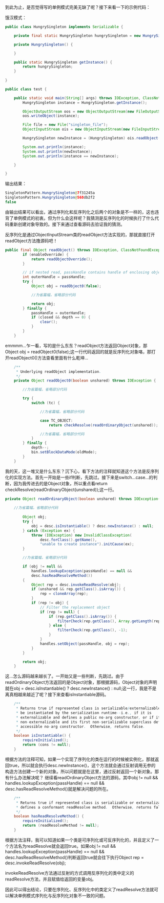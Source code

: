 到此为止，是否觉得写的单例模式完美无缺了呢？接下来看一下的示例代码：

饿汉模式：

```java
public class HungrySingleton implements Serializable {

    private final static HungrySingleton hungrySingleton = new HungrySingleton();

    private HungrySingleton() {

    }

    public static HungrySingleton getInstance() {
        return hungrySingleton;
    }
    
}

```
```java
public class test {

    public static void main(String[] args) throws IOException, ClassNotFoundException {
        HungrySingleton instance = HungrySingleton.getInstance();

        ObjectOutputStream oos = new ObjectOutputStream(new FileOutputStream("singleton_file"));
        oos.writeObject(instance);

        File file = new File("singleton_file");
        ObjectInputStream ois = new ObjectInputStream(new FileInputStream(file));

        HungrySingleton newInstance = (HungrySingleton) ois.readObject();

        System.out.println(instance);
        System.out.println(newInstance);
        System.out.println(instance == newInstance);

    }

}
```
输出结果：
```java
SingletonPattern.HungrySingleton@7f31245a
SingletonPattern.HungrySingleton@568db2f2
false
```
由输出结果可以看出，通过序列化和反序列化之后两个的对象是不一样的，这也违背了单例模式的初衷。但为什么会这样呢？我猜测是反序列化的时候执行了什么代码重新创建对象导致的。接下来通过查看源码去验证我的猜测。

反序列化是通过ObjectInputStream类的readObject方法实现的，那就直接打开readObject方法撸源码吧！
```java
public final Object readObject() throws IOException, ClassNotFoundException{
        if (enableOverride) {
            return readObjectOverride();
        }

        // if nested read, passHandle contains handle of enclosing object
        int outerHandle = passHandle;
        try {
            Object obj = readObject0(false);

            //为省篇幅，省略部分代码

            return obj;
        } finally {
            passHandle = outerHandle;
            if (closed && depth == 0) {
                clear();
            }
        }
    }
```
emmmm...乍一看，写的是什么东东？readObject方法返回Object对象，那Object obj = readObject0(false);这一行代码返回的就是反序列化对象咯，那打开readObject0()方法查看里面有什么乾坤...
```java
    /**
     * Underlying readObject implementation.
     */
    private Object readObject0(boolean unshared) throws IOException {

        //为省篇幅，省略部分代码

        try {
            switch (tc) {

                //为省篇幅，省略部分代码

                case TC_OBJECT:
                    return checkResolve(readOrdinaryObject(unshared));

                //为省篇幅，省略部分代码
            }
        } finally {
            depth--;
            bin.setBlockDataMode(oldMode);
        }
    }
```
我的天，这一堆又是什么东东？沉下心，看下方法的注释就知道这个方法是反序列化的实现方法。首先一开始是一些if判断，先跳过。接下来是switch...case...的判断，因为我传进去的是Object对象，所以重点看return checkResolve(readOrdinaryObject(unshared));这一行。
```java
private Object readOrdinaryObject(boolean unshared) throws IOException{
        
	//为省篇幅，省略部分代码
	
        Object obj;
        try {
            obj = desc.isInstantiable() ? desc.newInstance() : null;
        } catch (Exception ex) {
            throw (IOException) new InvalidClassException(
                desc.forClass().getName(),
                "unable to create instance").initCause(ex);
        }

        //为省篇幅，省略部分代码

        if (obj != null &&
            handles.lookupException(passHandle) == null &&
            desc.hasReadResolveMethod())
        {
            Object rep = desc.invokeReadResolve(obj);
            if (unshared && rep.getClass().isArray()) {
                rep = cloneArray(rep);
            }
            if (rep != obj) {
                // Filter the replacement object
                if (rep != null) {
                    if (rep.getClass().isArray()) {
                        filterCheck(rep.getClass(), Array.getLength(rep));
                    } else {
                        filterCheck(rep.getClass(), -1);
                    }
                }
                handles.setObject(passHandle, obj = rep);
            }
        }

        return obj;
    }

```

这...怎么源码越来越长了。一开始又是一些判断，先跳过。由于readOrdinaryObject方法返回的是Object对象，那根据源码，Object对象的声明就在obj = desc.isInstantiable() ? desc.newInstance() : null;这一行，我是不是离真相越来越近了呢？接下来查看isInstantiable源码。
```java
    /**
     * Returns true if represented class is serializable/externalizable and can
     * be instantiated by the serialization runtime--i.e., if it is
     * externalizable and defines a public no-arg constructor, or if it is
     * non-externalizable and its first non-serializable superclass defines an
     * accessible no-arg constructor.  Otherwise, returns false.
     */
    boolean isInstantiable() {
        requireInitialized();
        return (cons != null);
    }
```
根据方法的注释可知，如果一个实现了序列化的类在运行的时候被实例化，那就返回true，所以就会执行desc.newInstance()，这个方法就会通过反射调用无参的构造方法创建一个新的对象。所以问题就是在这里，通过反射返回一个新对象。那有什么办法解决呢？
继续看readOrdinaryObject方法的源码，其中obj != null && handles.lookupException(passHandle) == null && desc.hasReadResolveMethod()就是解决问题的所在。
```java
    /**
     * Returns true if represented class is serializable or externalizable and
     * defines a conformant readResolve method.  Otherwise, returns false.
     */
    boolean hasReadResolveMethod() {
        requireInitialized();
        return (readResolveMethod != null);
    }
```
根据方法注释，我可以知道如果一个类是可序列化或可反序列化的，并且定义了一个方法名为readResolve就会返回true。如果obj != null && handles.lookupException(passHandle) == null && desc.hasReadResolveMethod()判断返回true就会往下执行Object rep = desc.invokeReadResolve(obj);

invokeReadResolve方法通过反射的方式调用反序列化的类中定义的readResolve方法，并且赋值给返回的变量obj。

因此可以得出结论，只要在序列化、反序列化中的类定义了readResolve方法就可以解决单例模式序列化与反序列化对象不一致的问题。

